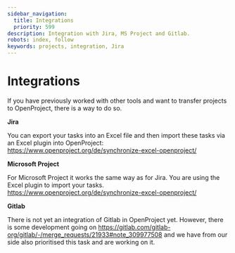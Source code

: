 ```yaml
---
sidebar_navigation:
  title: Integrations
  priority: 599
description: Integration with Jira, MS Project and Gitlab.
robots: index, follow
keywords: projects, integration, Jira
---
```

# Integrations

If you have previously worked with other tools and want to transfer projects to OpenProject, there is a way to do so. 

**Jira**

You can export your tasks into an Excel file and then import these tasks via an Excel plugin into OpenProject:  https://www.openproject.org/de/synchronize-excel-openproject/

**Microsoft Project**

For Microsoft Project it works the same way as for Jira. You are using the Excel plugin to import your tasks.  https://www.openproject.org/de/synchronize-excel-openproject/

**Gitlab**

There is not yet an integration of Gitlab in OpenProject yet. However, there is some development going on https://gitlab.com/gitlab-org/gitlab/-/merge_requests/21933#note_309977508 and we have from our side also prioritised this task and are working on it.



